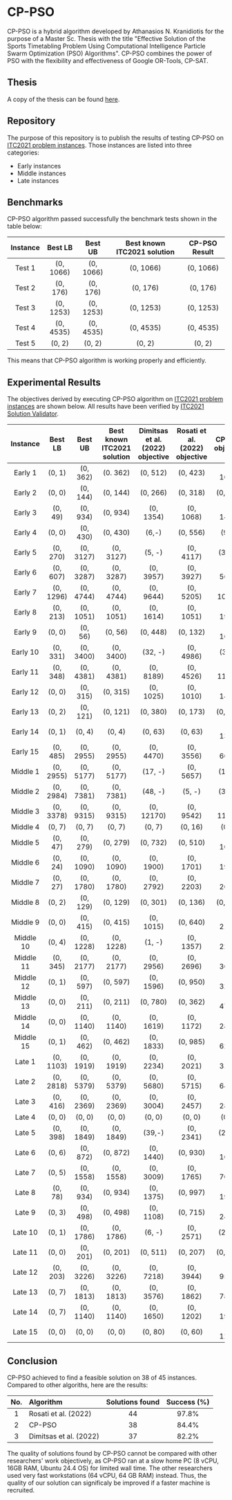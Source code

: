 # CP-PSO

CP-PSO is a hybrid algorithm developed by Athanasios N. Kranidiotis for the purpose of a Master Sc. Thesis with the title "Effective Solution of the Sports Timetabling Problem Using Computational Intelligence Particle Swarm Optimization (PSO) Algorithms". CP-PSO combines the power of PSO with the flexibility and effectiveness of Google OR-Tools, CP-SAT. 

## Thesis
A copy of the thesis can be found [here](https://apothesis.eap.gr/archive/item/210061?lang=el).

## Repository
The purpose of this repository is to publish the results of testing CP-PSO on [ITC2021 problem instances](https://robinxval.ugent.be/ITC2021/instances.php). Those instances are listed into three categories:
- Early instances
- Middle instances
- Late instances

## Benchmarks
CP-PSO algorithm passed successfully the benchmark tests shown in the table below:

| Instance | Best LB | Best UB | Best known ITC2021 solution | CP-PSO Result |
|:----------:|:---------:|:--------------:|:-----------------:|:-------------------:|
| Test 1 | (0, 1066) | (0, 1066) | (0, 1066) | (0, 1066)|
| Test 2 | (0, 176) | (0, 176) | (0, 176) |  (0, 176) |
| Test 3| (0, 1253) | (0, 1253) | (0, 1253) | (0, 1253) |
| Test 4 |(0, 4535) | (0, 4535) | (0, 4535) |  (0, 4535)|
| Test 5| (0, 2)| (0, 2)|(0, 2)| (0, 2)|

This means that CP-PSO algorithm is working properly and efficiently. 

## Experimental Results
The objectives derived by executing CP-PSO algorithm on [ITC2021 problem instances](https://robinxval.ugent.be/ITC2021/instances.php) are shown below.
All results have been verified by [ITC2021 Solution Validator](https://robinxval.ugent.be/ITC2021/validator.php).

| Instance | Best LB | Best UB | Best known ITC2021 solution | Dimitsas et al. (2022) objective | Rosati et al. (2022) objective|CP-PSO objective |
|:----------:|:---------:|:--------------:|:-----------------:|:-------------------:|:---------------:|:---------------:|
| Early 1| (0, 1)|(0, 362)|(0. 362)|(0, 512)|(0, 423)| (0, 1603)|
| Early 2| (0, 0)| (0, 144)|(0, 144)|(0, 266)|(0, 318)|(0, 713)|
| Early 3|(0, 49)|(0, 934)|(0, 934)|(0, 1354)|(0, 1068)|(0, 1419)|
| Early 4|(0, 0)|(0, 430)|(0, 430)| (6,-)|(0, 556)| (9, -) |
| Early 5|(0, 270)|(0, 3127)|(0, 3127)| (5, -)|(0, 4117)| (36, -) |
| Early 6|(0, 607)|(0, 3287)|(0, 3287)| (0, 3957)|(0, 3927)| (0, 5630)|
| Early 7|(0, 1296)|(0, 4744)|(0, 4744)| (0, 9644)|(0, 5205)| (0, 10818)|
| Early 8|(0, 213)|(0, 1051)|(0, 1051)| (0, 1614)|(0, 1051)| (0, 1994)|
| Early 9|(0, 0)|(0, 56)|(0, 56)| (0, 448)|(0, 132)| (0, 1613)|
| Early 10|(0, 331)|(0, 3400)|(0, 3400)| (32, -)|(0, 4986)| (34,-) |
| Early 11|(0, 348)|(0, 4381)|(0, 4381)| (0, 8189)|(0, 4526)| (0, 11442)|
| Early 12|(0, 0)|(0, 315)|(0, 315)| (0, 1025)|(0, 1010)| (0, 1445)|
| Early 13|(0, 2)|(0, 121)|(0, 121)| (0, 380)|(0, 173)| (0, 730)|
| Early 14|(0, 1)|(0, 4)|(0, 4)| (0, 63)|(0, 63)| (0, 1392)|
| Early 15|(0, 485)|(0, 2955)|(0, 2955)| (0, 4470)|(0, 3556)| (0, 6681)|
| Middle 1| (0, 2955)|(0, 5177)|(0, 5177)|(17, -)|(0, 5657)|(12, -)|
| Middle 2| (0, 2984)|(0, 7381)|(0, 7381)|(48, -)|(5, -)|(35, -)|
| Middle 3| (0, 3378)|(0, 9315)|(0, 9315)|(0, 12170)|(0, 9542)|(0, 11809)|
| Middle 4| (0, 7)|(0, 7)|(0, 7)|(0, 7)|(0, 16)|(0, 7)|
| Middle 5| (0, 47)|(0, 279)|(0, 279)|(0, 732)|(0, 510)|(0, 1029)|
| Middle 6| (0, 24)|(0, 1090)|(0, 1090)|(0, 1900)|(0, 1701)|(0, 1920)|
| Middle 7| (0, 27)|(0, 1780)|(0, 1780)|(0, 2792)|(0, 2203)|(0, 2672)|
| Middle 8| (0, 2)|(0, 129)|(0, 129)|(0, 301)|(0, 136)|(0, 447)|
| Middle 9| (0, 0)|(0, 415)|(0, 415)|(0, 1015)|(0, 640)|(0, 2185)|
| Middle 10| (0, 4)|(0, 1228)|(0, 1228)|(1, -)|(0, 1357)|(0, 2211)|
| Middle 11| (0, 345)|(0, 2177)|(0, 2177)|(0, 2956)|(0, 2696)|(0, 3638)|
| Middle 12| (0, 1)|(0, 597)|(0, 597)|(0, 1596)|(0, 950)|(0, 3291)|
| Middle 13| (0, 0)|(0, 211)|(0, 211)|(0, 780)|(0, 362)|(0, 4715)|
| Middle 14| (0, 0)|(0, 1140)|(0, 1140)|(0, 1619)|(0, 1172)|(0, 2889)|
| Middle 15| (0, 1)|(0, 462)|(0, 462)|(0, 1833)|(0, 985)|(0, 6290)|
| Late 1|(0, 1103)|(0, 1919)|(0, 1919)|(0, 2234)|(0, 2021)|(0, 3115)|
| Late 2|(0, 2818)|(0, 5379)|(0, 5379)|(0, 5680)|(0, 5715)|(0, 6434)|
| Late 3|(0, 416)|(0, 2369)|(0, 2369)|(0, 3004)|(0, 2457)|(0, 2833)|
| Late 4|(0, 0)|(0, 0)|(0, 0)|(0, 0)|(0, 0)|(0, 0)|
| Late 5|(0, 398)|(0, 1849)|(0, 1849)|(39,-)|(0, 2341)|(29, -)|
| Late 6|(0, 6)|(0, 872)|(0, 872)|(0, 1440)|(0, 930)|(0, 1648)|
| Late 7|(0, 5)|(0, 1558)|(0, 1558)|(0, 3009)|(0, 1765)|(0, 7082)|
| Late 8|(0, 78)|(0, 934)|(0, 934)|(0, 1375)|(0, 997)|(0, 1971)|
| Late 9|(0, 3)|(0, 498)|(0, 498)|(0, 1108)|(0, 715)|(0, 2426)|
| Late 10|(0, 1)|(0, 1786)|(0, 1786)|(6, -)|(0, 2571)|(21, -)|
| Late 11|(0, 0)|(0, 201)|(0, 201)|(0, 511)|(0, 207)|(0, 796)|
| Late 12|(0, 203)|(0, 3226)|(0, 3226)|(0, 7218)|(0, 3944)|(0, 9566)|
| Late 13|(0, 7)|(0, 1813)|(0, 1813)|(0, 3576)|(0, 1862)|(0, 7810)|
| Late 14|(0, 7)|(0, 1140)|(0, 1140)|(0, 1650)|(0, 1202)|(0, 1966)|
| Late 15|(0, 0)|(0, 0)|(0, 0)|(0, 80)|(0, 60)|(0, 1280)|

## Conclusion

CP-PSO achieved to find a feasible solution on 38 of 45 instances. Compared to other algoriths, here are the results:

| No. | Algorithm | Solutions found | Success (%)|
|:---:|:---|:---:|:---:|
|1| Rosati et al. (2022) | 44 | 97.8%|
|2| CP-PSO| 38 | 84.4%|
|3| Dimitsas et al. (2022) | 37 | 82.2%|

The quality of solutions found by CP-PSO cannot be compared with other researchers' work objectively, as CP-PSO ran at a slow home PC (8 vCPU, 16GB RAM, Ubuntu 24.4 OS) for limited wall time. The other researchers used very fast workstations (64 vCPU, 64 GB RAM) instead. Thus, the quality of our solution can significaly be improved if a faster machine is recruited. 
